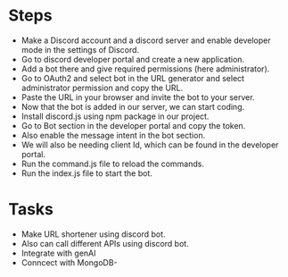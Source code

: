 # Steps

- Make a Discord account and a discord server and enable developer mode in the settings of Discord.
- Go to discord developer portal and create a new application.
- Add a bot there and give required permissions (here administrator).
- Go to OAuth2 and select bot in the URL generator and select administrator permission and copy the URL.
- Paste the URL in your browser and invite the bot to your server.
- Now that the bot is added in our server, we can start coding.
- Install discord.js using npm package in our project.
- Go to Bot section in the developer portal and copy the token.
- Also enable the message intent in the bot section.
- We will also be needing client Id, which can be found in the developer portal.
- Run the command.js file to reload the commands.
- Run the index.js file to start the bot.

# Tasks

- Make URL shortener using discord bot.
- Also can call different APIs using discord bot.
- Integrate with genAI
- Conncect with MongoDB-
